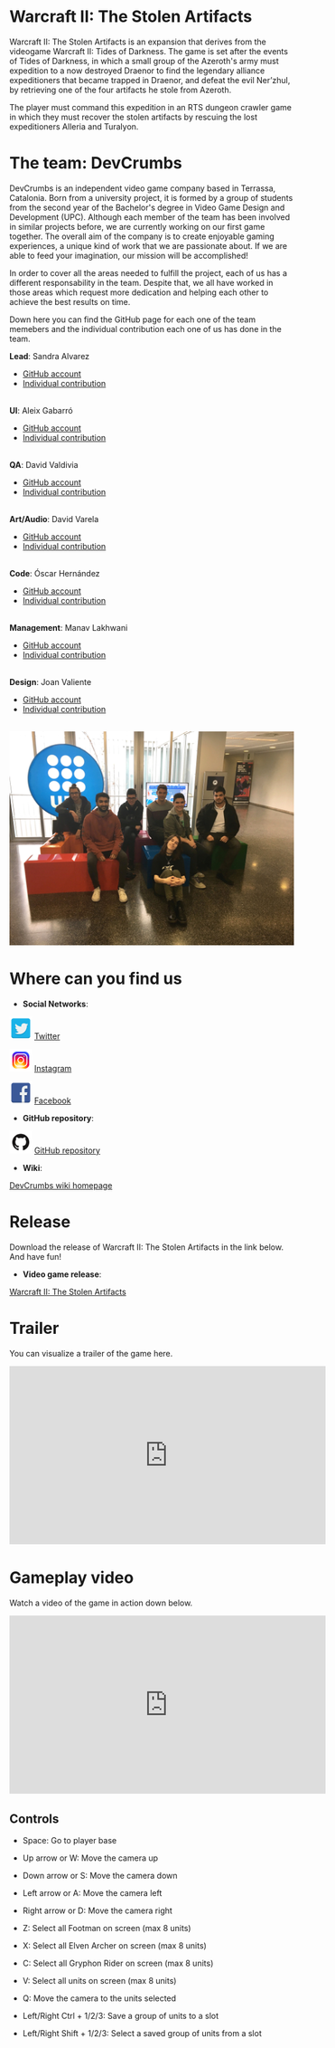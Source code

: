 # Warcraft II: The Stolen Artifacts

Warcraft II: The Stolen Artifacts is an expansion that derives from the videogame Warcraft II: Tides of Darkness. 
The game is set after the events of Tides of Darkness, in which a small group of the Azeroth's army must expedition to a now destroyed Draenor to find the legendary alliance expeditioners that became trapped in Draenor, and defeat the evil Ner’zhul, 
by retrieving one of the four artifacts he stole from Azeroth.

The player must command this expedition in an RTS dungeon crawler game in which they must recover the stolen artifacts by rescuing the lost expeditioners Alleria and Turalyon.

# The team: DevCrumbs

DevCrumbs is an independent video game company based in Terrassa, Catalonia. Born from a university project, it is formed by a 
group of students from the second year of the Bachelor's degree in Video Game Design and Development (UPC). 
Although each member of the team has been involved in similar projects before, we are currently working on our first game together. 
The overall aim of the company is to create enjoyable gaming experiences, a unique kind of work that we are passionate about. 
If we are able to feed your imagination, our mission will be accomplished!

In order to cover all the areas needed to fulfill the project, each of us has a different responsability in the team. 
Despite that, we all have worked in those areas which request more dedication and helping each other to achieve the best results on time. 

Down here you can find the GitHub page for each one of the team memebers and the individual contribution each one of us has done in the team.

**Lead**: Sandra Alvarez
* [GitHub account](https://github.com/Sandruski)
* [Individual contribution](https://devcrumbs.github.io/Warcraft-II/Sandra_Alvarez)<br><br>

**UI**: Aleix Gabarró
* [GitHub account](https://github.com/aleixgab)
* [Individual contribution](https://devcrumbs.github.io/Warcraft-II/Aleix_Gabarro)<br><br>

**QA**: David Valdivia
* [GitHub account](https://github.com/ValdiviaDev)
* [Individual contribution](https://devcrumbs.github.io/Warcraft-II/David_Valdivia)<br><br>

**Art/Audio**: David Varela
* [GitHub account](https://github.com/lFreecss)
* [Individual contribution](https://devcrumbs.github.io/Warcraft-II/David_Varela)<br><br>

**Code**: Óscar Hernández
* [GitHub account](https://github.com/OscarHernandezG)
* [Individual contribution](https://devcrumbs.github.io/Warcraft-II/Oscar_Hernandez)<br><br>

**Management**: Manav Lakhwani
* [GitHub account](https://github.com/manavld)
* [Individual contribution](https://devcrumbs.github.io/Warcraft-II/Manav_Lakhwani)<br><br>

**Design**: Joan Valiente
* [GitHub account](https://github.com/JoanValiente)
* [Individual contribution](https://devcrumbs.github.io/Warcraft-II/Joan_Valiente)<br><br>


<img src="Wiki_Files/Home/group.JPG" width="600">

# Where can you find us

* **Social Networks**:

<img src="Readme_Files/General/TwitterLogo.png" width="40"> [Twitter](https://twitter.com/DevCrumbsGames)
 
<img src="Readme_Files/General/InstagramLogo.png" width="40"> [Instagram](https://www.instagram.com/devcrumbsgames/)
 
<img src="Readme_Files/General/FacebookLogo.png" width="40"> [Facebook](https://es-la.facebook.com/DevCrumbsGames/)

* **GitHub repository**: 

<img src="Readme_Files/General/GithubLogo.png" width="40"> [GitHub repository](https://github.com/DevCrumbs/Warcraft-II)
* **Wiki**: 

[DevCrumbs wiki homepage](https://github.com/DevCrumbs/Warcraft-II/wiki)

# Release

Download the release of Warcraft II: The Stolen Artifacts in the link below. And have fun!

* **Video game release**: 

[Warcraft II: The Stolen Artifacts](https://github.com/DevCrumbs/Warcraft-II/releases/tag/1.0)

# Trailer

You can visualize a trailer of the game here.

<iframe width="560" height="315" src="https://www.youtube.com/embed/wkLv1oAxmuI" frameborder="0" allowfullscreen></iframe>

# Gameplay video

Watch a video of the game in action down below.

<iframe width="560" height="315" src="https://www.youtube.com/embed/PWxfGepzuGQ" frameborder="0" allowfullscreen></iframe>

## Controls

   - Space: Go to player base
   - Up arrow or W: Move the camera up
   - Down arrow or S: Move the camera down
   - Left arrow or A: Move the camera left
   - Right arrow or D: Move the camera right
  
   - Z: Select all Footman on screen (max 8 units)
   - X: Select all Elven Archer on screen (max 8 units)
   - C: Select all Gryphon Rider on screen (max 8 units)
   - V: Select all units on screen (max 8 units)
  
   - Q: Move the camera to the units selected
  
   - Left/Right Ctrl + 1/2/3: Save a group of units to a slot
   - Left/Right Shift + 1/2/3: Select a saved group of units from a slot
  
